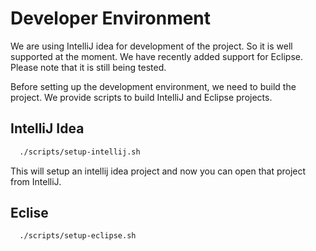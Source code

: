 # Developer Environment

We are using IntelliJ idea for development of the project. So it is well supported at the moment. We have recently added support for Eclipse. Please note that it is still being tested.

Before setting up the development environment, we need to build the project. We provide scripts to build IntelliJ and Eclipse projects.

## IntelliJ Idea

```bash
  ./scripts/setup-intellij.sh
```

This will setup an intellij idea project and now you can open that project from IntelliJ.

## Eclise

```bash
  ./scripts/setup-eclipse.sh
```

